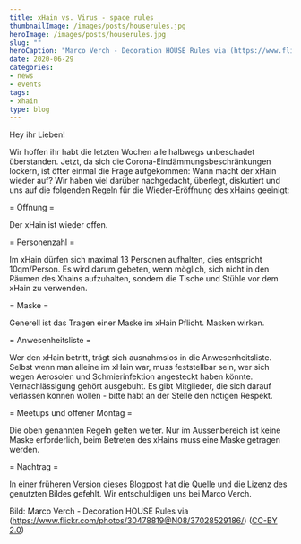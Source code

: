 ```yaml
---
title: xHain vs. Virus - space rules
thumbnailImage: /images/posts/houserules.jpg
heroImage: /images/posts/houserules.jpg
slug: ""
heroCaption: "Marco Verch - Decoration HOUSE Rules via (https://www.flickr.com/photos/30478819@N08/37028529186/) ([CC-BY 2.0](https://creativecommons.org/licenses/by/2.0/))"
date: 2020-06-29
categories:
- news
- events
tags:
- xhain
type: blog
---
```

Hey ihr Lieben!

Wir hoffen ihr habt die letzten Wochen alle halbwegs unbeschadet überstanden.
Jetzt, da sich die Corona-Eindämmungsbeschränkungen lockern, ist öfter einmal die Frage aufgekommen: Wann macht der xHain wieder auf?
Wir haben viel darüber nachgedacht, überlegt, diskutiert und uns auf die folgenden Regeln für die Wieder-Eröffnung des xHains geeinigt:

= Öffnung =

Der xHain ist wieder offen.

= Personenzahl =

Im xHain dürfen sich maximal 13 Personen aufhalten, dies entspricht 10qm/Person.
Es wird darum gebeten, wenn möglich, sich nicht in den Räumen des Xhains aufzuhalten, sondern die Tische und Stühle vor dem xHain zu verwenden.

= Maske =

Generell ist das Tragen einer Maske im xHain Pflicht. Masken wirken.

= Anwesenheitsliste = 

Wer den xHain betritt, trägt sich ausnahmslos in die Anwesenheitsliste. Selbst wenn man alleine im xHain war, muss feststellbar sein, wer sich wegen Aerosolen und Schmierinfektion angesteckt haben könnte. Vernachlässigung gehört ausgebuht. Es gibt Mitglieder, die sich darauf verlassen können wollen - bitte habt an der Stelle den nötigen Respekt.

= Meetups und offener Montag =

Die oben genannten Regeln gelten weiter. Nur im Aussenbereich ist keine Maske erforderlich, beim Betreten des xHains muss eine Maske getragen werden.

= Nachtrag =

In einer früheren Version dieses Blogpost hat die Quelle und die Lizenz des genutzten Bildes gefehlt.
Wir entschuldigen uns bei Marco Verch.


Bild: Marco Verch - Decoration HOUSE Rules via (https://www.flickr.com/photos/30478819@N08/37028529186/) ([CC-BY 2.0](https://creativecommons.org/licenses/by/2.0/))